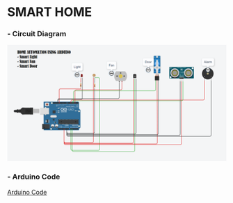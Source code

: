 # **SMART HOME**
### - **Circuit Diagram**
![Circuit Diagram](https://github.com/IBM-EPBL/IBM-Project-5462-1658765976/blob/main/Assignments/Karthikeyan%20C/Assignment-1/Smart%20Home.png)

### - **Arduino Code**
[Arduino Code](https://github.com/IBM-EPBL/IBM-Project-5462-1658765976/blob/main/Assignments/Karthikeyan%20C/Assignment-1/smart_home.ino)
